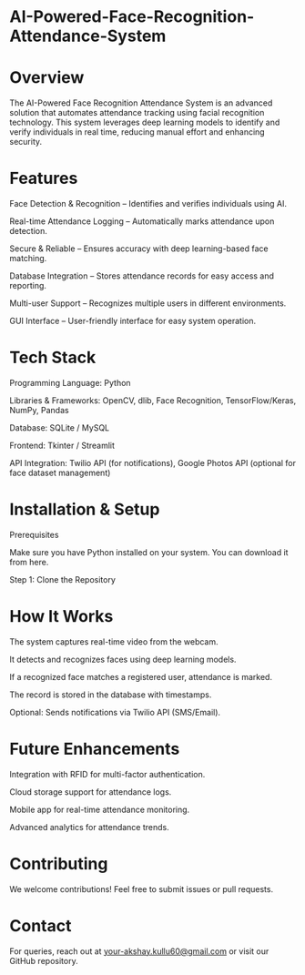 # AI-Powered-Face-Recognition-Attendance-System

# Overview

The AI-Powered Face Recognition Attendance System is an advanced solution that automates attendance tracking using facial recognition technology. This system leverages deep learning models to identify and verify individuals in real time, reducing manual effort and enhancing security.

# Features

Face Detection & Recognition – Identifies and verifies individuals using AI.

Real-time Attendance Logging – Automatically marks attendance upon detection.

Secure & Reliable – Ensures accuracy with deep learning-based face matching.

Database Integration – Stores attendance records for easy access and reporting.

Multi-user Support – Recognizes multiple users in different environments.

GUI Interface – User-friendly interface for easy system operation.

# Tech Stack

Programming Language: Python

Libraries & Frameworks: OpenCV, dlib, Face Recognition, TensorFlow/Keras, NumPy, Pandas

Database: SQLite / MySQL

Frontend: Tkinter / Streamlit

API Integration: Twilio API (for notifications), Google Photos API (optional for face dataset management)

# Installation & Setup

Prerequisites

Make sure you have Python installed on your system. You can download it from here.

Step 1: Clone the Repository


# How It Works

The system captures real-time video from the webcam.

It detects and recognizes faces using deep learning models.

If a recognized face matches a registered user, attendance is marked.

The record is stored in the database with timestamps.

Optional: Sends notifications via Twilio API (SMS/Email).

# Future Enhancements

Integration with RFID for multi-factor authentication.

Cloud storage support for attendance logs.

Mobile app for real-time attendance monitoring.

Advanced analytics for attendance trends.

# Contributing

We welcome contributions! Feel free to submit issues or pull requests.

# Contact

For queries, reach out at your-akshay.kullu60@gmail.com or visit our GitHub repository.
